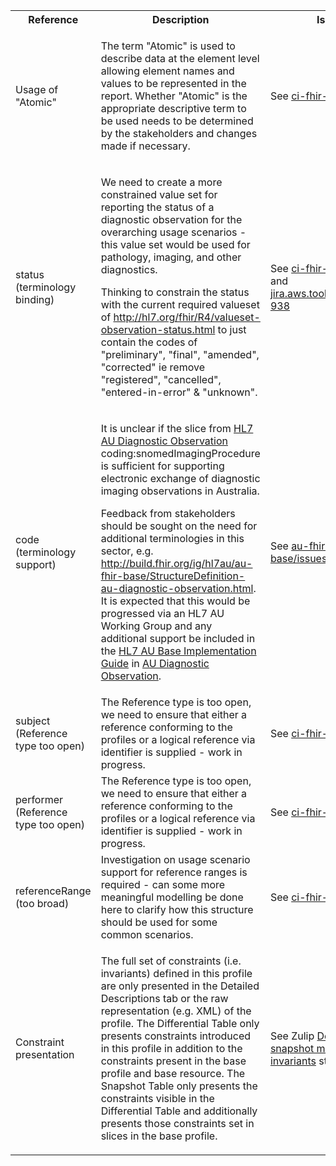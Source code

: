 <table class="list" width="100%">
    <tbody>
      <tr>
        <th>Reference</th>
        <th>Description</th>
        <th>Issue No.</th>
      </tr>
    <tr>
        <td>Usage of "Atomic"</td>
        <td>
            <p>The term "Atomic" is used to describe data at the element level allowing element names and values to be represented in the report. Whether "Atomic" is the appropriate descriptive term to be used needs to be determined by the stakeholders and changes made if necessary.</p>
        </td>
        <td>See <a href="https://github.com/AuDigitalHealth/ci-fhir-r4/issues/27">ci-fhir-r4/issues/27</a>
        </td>
    </tr>
        <tr>
            <td>status (terminology binding)</td>
            <td><p>We need to create a more constrained value set for reporting the status of a diagnostic observation for the overarching usage scenarios - this value set would be used for pathology, imaging, and other diagnostics.</p>
            <p>Thinking to constrain the status with the current required valueset of <a href="http://hl7.org/fhir/R4/valueset-observation-status.html">http://hl7.org/fhir/R4/valueset-observation-status.html</a> to just contain the codes of "preliminary", "final", "amended", "corrected" ie remove "registered", "cancelled", "entered-in-error" & "unknown".</p>
            </td>
            <td>See <a href="https://github.com/AuDigitalHealth/ci-fhir-r4/issues/51">ci-fhir-r4/issues/51</a>, and <a href="https://jira.aws.tooling/browse/FTR-938">jira.aws.tooling/browse/FTR-938</a>
            </td>
       </tr>
       <tr>
            <td>code (terminology support)</td>
            <td><p>It is unclear if the slice from <a href="http://build.fhir.org/ig/hl7au/au-fhir-base/StructureDefinition-au-diagnostic-observation.html">HL7 AU Diagnostic Observation</a> coding:snomedImagingProcedure is sufficient for supporting electronic exchange of diagnostic imaging observations in Australia.</p>
<p>Feedback from stakeholders should be sought on the need for additional terminologies in this sector, e.g. <a href="http://hl7.org/fhir/uv/ips/ValueSet/imaging-observations-uv-ips">http://build.fhir.org/ig/hl7au/au-fhir-base/StructureDefinition-au-diagnostic-observation.html</a>. It is expected that this would be progressed via an HL7 AU Working Group and any additional support be included in the <a href="http://build.fhir.org/ig/hl7au/au-fhir-base/index.html">HL7 AU Base Implementation Guide</a> in <a href="http://build.fhir.org/ig/hl7au/au-fhir-base/StructureDefinition-au-diagnostic-observation.html">AU Diagnostic Observation</a>.</p></td>
            <td>See <a href="https://github.com/hl7au/au-fhir-base/issues/406">au-fhir-base/issues/406</a></td>
       </tr> 
       <tr>
            <td>subject (Reference type too open)</td>
            <td>The Reference type is too open, we need to ensure that either a reference conforming to the profiles or a logical reference via identifier is supplied - work in progress.</td>
            <td>See <a href="https://github.com/AuDigitalHealth/ci-fhir-r4/issues/51">ci-fhir-r4/issues/51</a>
            </td>
       </tr>
       <tr>
           <td>performer (Reference type too open)</td>
           <td>The Reference type is too open, we need to ensure that either a reference conforming to the profiles or a logical reference via identifier is supplied - work in progress.</td>
           <td>See <a href="https://github.com/AuDigitalHealth/ci-fhir-r4/issues/51">ci-fhir-r4/issues/51</a>
           </td>
       </tr>
       <tr>
            <td>referenceRange (too broad)</td>
            <td>Investigation on usage scenario support for reference ranges is required - can some more meaningful modelling be done here to clarify how this structure should be used for some common scenarios.</td>
            <td>See <a href="https://github.com/AuDigitalHealth/ci-fhir-r4/issues/37">ci-fhir-r4/issues/37</a>
            </td>
       </tr>
      <tr>
            <td>Constraint presentation</td>
            <td><p>The full set of constraints (i.e. invariants) defined in this profile are only presented in the Detailed Descriptions tab or the raw representation (e.g. XML) of the profile. The Differential Table only presents constraints introduced in this profile in addition to the constraints present in the base profile and base resource. The Snapshot Table only presents the constraints visible in the Differential Table and additionally presents those constraints set in slices in the base profile.</p>
            </td>
            <td>See Zulip <a href="https://chat.fhir.org/#narrow/stream/179252-IG-creation/topic/Derived.20profile.20snapshot.20missing.20upstream.20invariants">Derived profile snapshot missing upstream invariants</a> stream.
            </td>
   </tr>    
</tbody>
</table>
